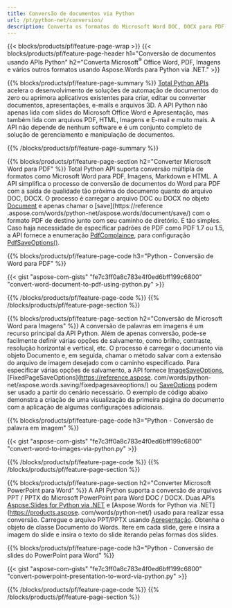 ```yaml
---
title: Conversão de documentos via Python 
url: /pt/python-net/conversion/
description: Converta os formatos do Microsoft Word DOC, DOCX para PDF, imagens e muito mais, bem como slides de apresentação, mensagens de e-mail e imagens 3D apenas algumas linhas de código Python.
---
```


{{< blocks/products/pf/feature-page-wrap >}}
{{< blocks/products/pf/feature-page-header h1="Conversão de documentos usando APIs Python" h2="Converta Microsoft<sup>&reg;</sup> Office Word, PDF, Imagens e vários outros formatos usando Aspose.Words para Python via .NET." >}}

{{% blocks/products/pf/feature-page-summary %}}
[Total Python APIs](https://products.aspose.com/total/python-net/) acelera o desenvolvimento de soluções de automação de documentos do zero ou aprimora aplicativos existentes para criar, editar ou converter documentos, apresentações, e-mails e arquivos 3D. A API Python não apenas lida com slides do Microsoft Office Word e Apresentação, mas também lida com arquivos PDF, HTML, Imagens e E-mail e muito mais. A API não depende de nenhum software e é um conjunto completo de solução de gerenciamento e manipulação de documentos.

{{% /blocks/products/pf/feature-page-summary  %}}

{{% blocks/products/pf/feature-page-section  h2="Converter Microsoft Word para PDF" %}}
Total Python API suporta conversão múltipla de formatos como Microsoft Word para PDF, Imagens, Markdown e HTML. A API simplifica o processo de conversão de documentos do Word para PDF com a saída de qualidade tão próxima do documento quanto do arquivo DOC, DOCX. O processo é carregar o arquivo DOC ou DOCX no objeto [Document](https://reference.aspose.com/words/python-net/aspose.words/document/) e apenas chamar o [save](https://reference .aspose.com/words/python-net/aspose.words/document/save/) com o formato PDF de destino junto com seu caminho de diretório. É tão simples. Caso haja necessidade de especificar padrões de PDF como PDF 1.7 ou 1.5, a API fornece a enumeração [PdfComplaince](https://reference.aspose.com/words/python-net/aspose.words.saving/pdfcompliance/), para configuração [PdfSaveOptions()](https://reference.aspose.com/words/python-net/aspose.words.saving/pdfsaveoptions/). 

{{% blocks/products/pf/feature-page-code h3="Python - Conversão de Word para PDF" %}}

{{< gist "aspose-com-gists" "fe7c3ff0a8c783e4f0ed6bff199c6800" "convert-word-document-to-pdf-using-python.py" >}}

{{% /blocks/products/pf/feature-page-code  %}}
{{% /blocks/products/pf/feature-page-section %}}

{{% blocks/products/pf/feature-page-section  h2="Conversão de Microsoft Word para Imagens" %}}
A conversão de palavras em imagens é um recurso principal da API Python. Além de apenas conversão, pode-se facilmente definir várias opções de salvamento, como brilho, contraste, resolução horizontal e vertical, etc. O processo é carregar o documento via objeto Documento e, em seguida, chamar o método salvar com a extensão do arquivo de imagem desejado com o caminho especificado. Para especificar várias opções de salvamento, a API fornece [ImageSaveOptions](https://reference.aspose.com/words/python-net/aspose.words.saving/imagesaveoptions/), [FixedPageSaveOptions](https://reference.aspose. com/words/python-net/aspose.words.saving/fixedpagesaveoptions/) ou [SaveOptions](https://reference.aspose.com/words/python-net/aspose.words.saving/saveoptions/) podem ser usado a partir do cenário necessário. O exemplo de código abaixo demonstra a criação de uma visualização da primeira página do documento com a aplicação de algumas configurações adicionais.

{{% blocks/products/pf/feature-page-code h3="Python - Conversão de palavra em imagem" %}}

{{< gist "aspose-com-gists" "fe7c3ff0a8c783e4f0ed6bff199c6800" "convert-word-to-images-via-python.py" >}}

{{% /blocks/products/pf/feature-page-code  %}}
{{% /blocks/products/pf/feature-page-section %}}

{{% blocks/products/pf/feature-page-section  h2="Converter Microsoft PowerPoint para Word" %}}
A API Python suporta a conversão de arquivos PPT / PPTX do Microsoft PowerPoint para Word DOC / DOCX. Duas APIs [Aspose.Slides for Python via .NET](https://products.aspose.com/slides/python-net/) e [Aspose.Words for Python via .NET](https://products.aspose. com/words/python-net/) usado para realizar essa conversão. Carregue o arquivo PPT/PPTX usando [Apresentação](https://reference.aspose.com/slides/python-net/aspose.slides/presentation/). Obtenha o objeto de classe Documento do Words. Itere em cada slide, gere e insira a imagem do slide e insira o texto do slide iterando pelas formas dos slides.

{{% blocks/products/pf/feature-page-code h3="Python - Conversão de slides do PowerPoint para Word" %}}

{{< gist "aspose-com-gists" "fe7c3ff0a8c783e4f0ed6bff199c6800" "convert-powerpoint-presentation-to-word-via-python.py" >}}


{{% /blocks/products/pf/feature-page-code  %}}
{{% /blocks/products/pf/feature-page-section %}}